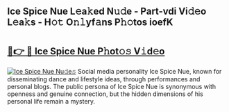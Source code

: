 ## Ice Spice Nue L𝚎a𝚔ed N𝚞𝚍e - Part-vdi Vi𝚍𝚎o L𝚎a𝚔s - H𝚘𝚝 O𝚗𝚕yf𝚊ns P𝚑𝚘tos ioefK

# <h2><a href="http://kf2okpo.oniu.top/?m=Ice+Spice+Nue">🔗👉 🔴 Ice Spice Nue P𝚑ot𝚘𝚜 V𝚒d𝚎o</a></h2>

[![Ice Spice Nue Nu𝚍e𝚜](https://i.imgur.com/0qMVB7G.gif)](http://kf2okpo.oniu.top/?m=Ice+Spice+Nue)
Social media personality Ice Spice Nue, known for disseminating dance and lifestyle ideas, through performances and personal blogs. The public persona of Ice Spice Nue is synonymous with openness and genuine connection, but the hidden dimensions of his personal life remain a mystery.  

